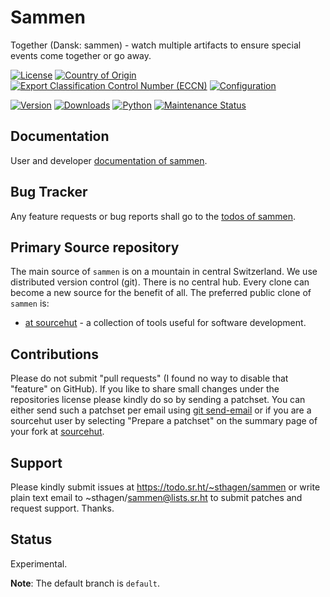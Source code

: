 # Sammen

Together (Dansk: sammen) - watch multiple artifacts to ensure special events come together or go away.

[![License](https://git.sr.ht/~sthagen/sammen/blob/default/docs/badges/license-spdx-mit.svg)](https://git.sr.ht/~sthagen/sammen/tree/default/item/LICENSE)
[![Country of Origin](https://git.sr.ht/~sthagen/sammen/blob/default/docs/badges/country-of-origin-name-switzerland-neutral.svg)](https://git.sr.ht/~sthagen/sammen/tree/default/item/COUNTRY-OF-ORIGIN)
[![Export Classification Control Number (ECCN)](https://git.sr.ht/~sthagen/sammen/blob/default/docs/badges/export-control-classification-number_eccn-ear99-neutral.svg)](https://git.sr.ht/~sthagen/sammen/tree/default/item/EXPORT-CONTROL-CLASSIFICATION-NUMBER)
[![Configuration](https://git.sr.ht/~sthagen/sammen/blob/default/docs/badges/configuration-sbom.svg)](https://git.sr.ht/~sthagen/sammen/tree/default/item/docs/third-party/README.md)

[![Version](https://git.sr.ht/~sthagen/sammen/blob/default/docs/badges/latest-release.svg)](https://pypi.python.org/pypi/sammen/)
[![Downloads](https://git.sr.ht/~sthagen/sammen/blob/default/docs/badges/downloads-per-month.svg)](https://pepy.tech/project/sammen)
[![Python](https://git.sr.ht/~sthagen/sammen/blob/default/docs/badges/python-versions.svg)](https://pypi.python.org/pypi/sammen/)
[![Maintenance Status](https://git.sr.ht/~sthagen/sammen/blob/default/docs/badges/commits-per-year.svg)](https://git.sr.ht/~sthagen/sammen/log)

## Documentation

User and developer [documentation of sammen](https://codes.dilettant.life/docs/sammen).

## Bug Tracker

Any feature requests or bug reports shall go to the [todos of sammen](https://todo.sr.ht/~sthagen/sammen).

## Primary Source repository

The main source of `sammen` is on a mountain in central Switzerland.
We use distributed version control (git).
There is no central hub.
Every clone can become a new source for the benefit of all.
The preferred public clone of `sammen` is:

* [at sourcehut](https://git.sr.ht/~sthagen/sammen) - a collection of tools useful for software development.

## Contributions

Please do not submit "pull requests" (I found no way to disable that "feature" on GitHub).
If you like to share small changes under the repositories license please kindly do so by sending a patchset.
You can either send such a patchset per email using [git send-email](https://git-send-email.io) or 
if you are a sourcehut user by selecting "Prepare a patchset" on the summary page of your fork at [sourcehut](https://git.sr.ht/).

## Support

Please kindly submit issues at https://todo.sr.ht/~sthagen/sammen or write plain text email to ~sthagen/sammen@lists.sr.ht to submit patches and request support. Thanks.

## Status

Experimental.

**Note**: The default branch is `default`.
